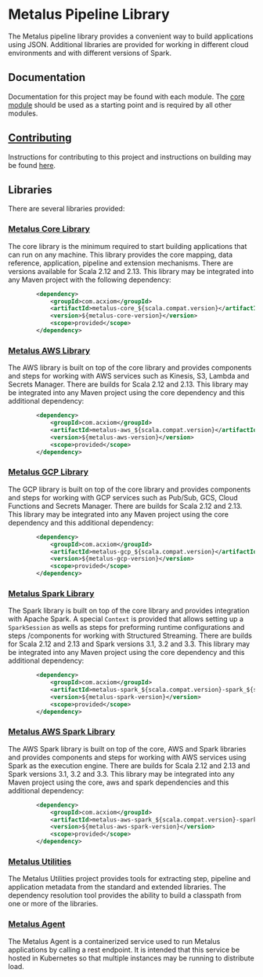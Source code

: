 # Metalus Pipeline Library
The Metalus pipeline library provides a convenient way to build applications using JSON. Additional libraries are provided
for working in different cloud environments and with different versions of Spark.

## Documentation
Documentation for this project may be found with each module. The [core module](metalus-core/readme.md) should be used
as a starting point and is required by all other modules.

## [Contributing](docs/contributions.md)
Instructions for contributing to this project and instructions on building may be found [here](docs/contributions.md).

## Libraries
There are several libraries provided:

### [Metalus Core Library](metalus-core/readme.md)
The core library is the minimum required to start building applications that can run on any machine. This library provides
the core mapping, data reference, application, pipeline and extension mechanisms. There are versions available for Scala
2.12 and 2.13. This library may be integrated into any Maven project with the following dependency:

```xml
        <dependency>
            <groupId>com.acxiom</groupId>
            <artifactId>metalus-core_${scala.compat.version}</artifactId>
            <version>${metalus-core-version}</version>
            <scope>provided</scope>
        </dependency>
```

### [Metalus AWS Library](metalus-aws/readme.md)
The AWS library is built on top of the core library and provides components and steps for working with AWS services such
as Kinesis, S3, Lambda and Secrets Manager. There are builds for Scala 2.12 and 2.13. This library may be integrated into
any Maven project using the core dependency and this additional dependency:

```xml
        <dependency>
            <groupId>com.acxiom</groupId>
            <artifactId>metalus-aws_${scala.compat.version}</artifactId>
            <version>${metalus-aws-version}</version>
            <scope>provided</scope>
        </dependency>
```

### [Metalus GCP Library](metalus-gcp/readme.md)
The GCP library is built on top of the core library and provides components and steps for working with GCP services such
as Pub/Sub, GCS, Cloud Functions and Secrets Manager. There are builds for Scala 2.12 and 2.13. This library may be
integrated into any Maven project using the core dependency and this additional dependency:

```xml
        <dependency>
            <groupId>com.acxiom</groupId>
            <artifactId>metalus-gcp_${scala.compat.version}</artifactId>
            <version>${metalus-gcp-version}</version>
            <scope>provided</scope>
        </dependency>
```

### [Metalus Spark Library](metalus-spark/readme.md)
The Spark library is built on top of the core library and provides integration with Apache Spark. A special `Context`
is provided that allows setting up a `SparkSession` as wells as steps for preforming runtime configurations and steps
/components for working with Structured Streaming. There are builds for Scala 2.12 and 2.13 and Spark versions 3.1, 3.2
and 3.3. This library may be integrated into any Maven project using the core dependency and this additional dependency:

```xml
        <dependency>
            <groupId>com.acxiom</groupId>
            <artifactId>metalus-spark_${scala.compat.version}-spark_${spark.compat.version}</artifactId>
            <version>${metalus-spark-version}</version>
            <scope>provided</scope>
        </dependency>
```

### [Metalus AWS Spark Library](metalus-aws-spark/readme.md)
The AWS Spark library is built on top of the core, AWS and Spark libraries and provides components and steps for working 
with AWS services using Spark as the execution engine. There are builds for Scala 2.12 and 2.13 and Spark versions 3.1,
3.2 and 3.3. This library may be integrated into any Maven project using the core, aws and spark dependencies and this
additional dependency:

```xml
        <dependency>
            <groupId>com.acxiom</groupId>
            <artifactId>metalus-aws-spark_${scala.compat.version}-spark_${spark.compat.version}</artifactId>
            <version>${metalus-aws-spark-version}</version>
            <scope>provided</scope>
        </dependency>
```

### [Metalus Utilities](metalus-utils/readme.md)
The Metalus Utilities project provides tools for extracting step, pipeline and application metadata from the standard and
extended libraries. The dependency resolution tool provides the ability to build a classpath from one or more of the libraries.

### [Metalus Agent](metalus-agent/readme.md)
The Metalus Agent is a containerized service used to run Metalus applications by calling a rest endpoint. It is intended
that this service be hosted in Kubernetes so that multiple instances may be running to distribute load. 
